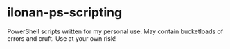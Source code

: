 # ilonan-ps-scripting
PowerShell scripts written for my personal use. May contain bucketloads of errors and cruft. Use at your own risk!
